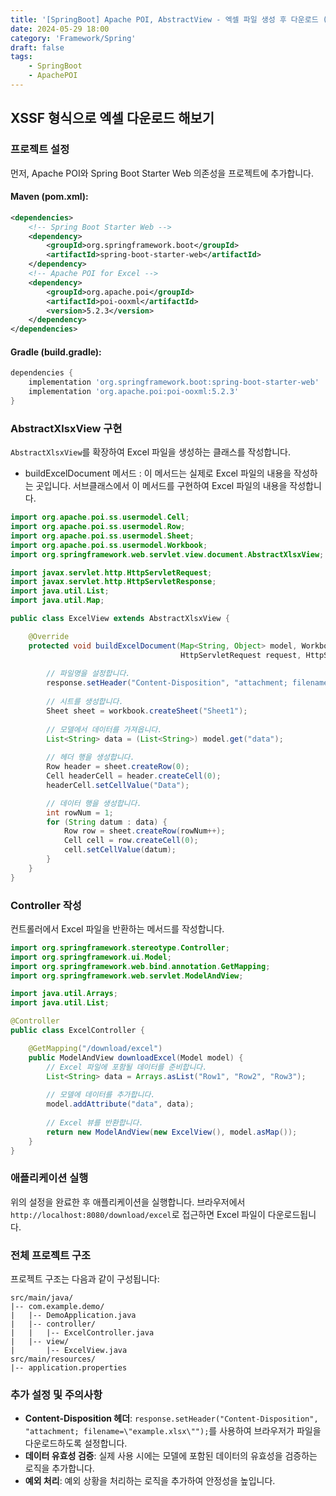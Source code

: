 ```yaml
---
title: '[SpringBoot] Apache POI, AbstractView - 엑셀 파일 생성 후 다운로드 (2)'
date: 2024-05-29 18:00
category: 'Framework/Spring'
draft: false
tags:
    - SpringBoot
    - ApachePOI
---
```


## XSSF 형식으로 엑셀 다운로드 해보기

### 프로젝트 설정

먼저, Apache POI와 Spring Boot Starter Web 의존성을 프로젝트에 추가합니다.

#### Maven (pom.xml):

```xml
<dependencies>
    <!-- Spring Boot Starter Web -->
    <dependency>
        <groupId>org.springframework.boot</groupId>
        <artifactId>spring-boot-starter-web</artifactId>
    </dependency>
    <!-- Apache POI for Excel -->
    <dependency>
        <groupId>org.apache.poi</groupId>
        <artifactId>poi-ooxml</artifactId>
        <version>5.2.3</version>
    </dependency>
</dependencies>
```

#### Gradle (build.gradle):

```groovy
dependencies {
    implementation 'org.springframework.boot:spring-boot-starter-web'
    implementation 'org.apache.poi:poi-ooxml:5.2.3'
}
```

### AbstractXlsxView 구현

`AbstractXlsxView`를 확장하여 Excel 파일을 생성하는 클래스를 작성합니다.
* buildExcelDocument 메서드 : 이 메서드는 실제로 Excel 파일의 내용을 작성하는 곳입니다. 서브클래스에서 이 메서드를 구현하여 Excel 파일의 내용을 작성합니다.

```java
import org.apache.poi.ss.usermodel.Cell;
import org.apache.poi.ss.usermodel.Row;
import org.apache.poi.ss.usermodel.Sheet;
import org.apache.poi.ss.usermodel.Workbook;
import org.springframework.web.servlet.view.document.AbstractXlsxView;

import javax.servlet.http.HttpServletRequest;
import javax.servlet.http.HttpServletResponse;
import java.util.List;
import java.util.Map;

public class ExcelView extends AbstractXlsxView {

    @Override
    protected void buildExcelDocument(Map<String, Object> model, Workbook workbook,
                                      HttpServletRequest request, HttpServletResponse response) throws Exception {
        
        // 파일명을 설정합니다.
        response.setHeader("Content-Disposition", "attachment; filename=\"example.xlsx\"");
        
        // 시트를 생성합니다.
        Sheet sheet = workbook.createSheet("Sheet1");
        
        // 모델에서 데이터를 가져옵니다.
        List<String> data = (List<String>) model.get("data");
        
        // 헤더 행을 생성합니다.
        Row header = sheet.createRow(0);
        Cell headerCell = header.createCell(0);
        headerCell.setCellValue("Data");

        // 데이터 행을 생성합니다.
        int rowNum = 1;
        for (String datum : data) {
            Row row = sheet.createRow(rowNum++);
            Cell cell = row.createCell(0);
            cell.setCellValue(datum);
        }
    }
}
```

### Controller 작성

컨트롤러에서 Excel 파일을 반환하는 메서드를 작성합니다.

```java
import org.springframework.stereotype.Controller;
import org.springframework.ui.Model;
import org.springframework.web.bind.annotation.GetMapping;
import org.springframework.web.servlet.ModelAndView;

import java.util.Arrays;
import java.util.List;

@Controller
public class ExcelController {

    @GetMapping("/download/excel")
    public ModelAndView downloadExcel(Model model) {
        // Excel 파일에 포함될 데이터를 준비합니다.
        List<String> data = Arrays.asList("Row1", "Row2", "Row3");
        
        // 모델에 데이터를 추가합니다.
        model.addAttribute("data", data);
        
        // Excel 뷰를 반환합니다.
        return new ModelAndView(new ExcelView(), model.asMap());
    }
}
```

### 애플리케이션 실행

위의 설정을 완료한 후 애플리케이션을 실행합니다. 브라우저에서 `http://localhost:8080/download/excel`로 접근하면 Excel 파일이 다운로드됩니다.

### 전체 프로젝트 구조

프로젝트 구조는 다음과 같이 구성됩니다:

```
src/main/java/
|-- com.example.demo/
|   |-- DemoApplication.java
|   |-- controller/
|   |   |-- ExcelController.java
|   |-- view/
|       |-- ExcelView.java
src/main/resources/
|-- application.properties
```

### 추가 설정 및 주의사항

- **Content-Disposition 헤더**: `response.setHeader("Content-Disposition", "attachment; filename=\"example.xlsx\"");`를 사용하여 브라우저가 파일을 다운로드하도록 설정합니다.
- **데이터 유효성 검증**: 실제 사용 시에는 모델에 포함된 데이터의 유효성을 검증하는 로직을 추가합니다.
- **예외 처리**: 예외 상황을 처리하는 로직을 추가하여 안정성을 높입니다.

